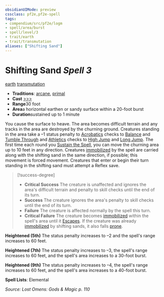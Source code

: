 ```yaml
---
obsidianUIMode: preview
cssclass: pf2e,pf2e-spell
tags:
- compendium/src/pf2e/logm
- spell/area/burst
- spell/level/3
- trait/earth
- trait/transmutation
aliases: ["Shifting Sand"]
---
```

# Shifting Sand *Spell 3*   
[earth](rules/traits/earth.md)  [transmutation](rules/traits/transmutation.md)  

- **Traditions**: [arcane](rules/traits/arcane.md), [primal](rules/traits/primal.md)
- **Cast** [>>>](rules/core-rulebook/chapter-9-playing-the-game.md#Actions "Three-Action") 
- **Range**30 foot
- **Area**a horizontal earthen or sandy surface within a 20-foot burst
- **Duration**sustained up to 1 minute

You cause the surface to heave. The area becomes difficult terrain and any tracks in the area are destroyed by the churning ground. Creatures standing in the area take a –1 status penalty to [Acrobatics](compendium/skills.md#Acrobatics) checks to [Balance](rules/actions/balance.md) and [Tumble Through](rules/actions/tumble-through.md) and [Athletics](compendium/skills.md#Athletics) checks to [High Jump](rules/actions/high-jump.md) and [Long Jump](rules/actions/long-jump.md). The first time each round you [Sustain the Spell](rules/actions/sustain-a-spell.md), you can move the churning area up to 10 feet in any direction. Creatures [immobilized](rules/conditions.md#Immobilized) by the spell are carried along with the shifting sand in the same direction, if possible; this movement is forced movement. Creatures that enter or begin their turn standing in the shifting sand must attempt a Reflex save.

> [!success-degree] 
> - **Critical Success** The creature is unaffected and ignores the area's difficult terrain and penalty to skill checks until the end of its turn.
> - **Success** The creature ignores the area's penalty to skill checks until the end of its turn.
> - **Failure** The creature is affected normally by the spell this turn.
> - **Critical Failure** The creature becomes [immobilized](rules/conditions.md#Immobilized) within the spell's area until it [Escapes](rules/actions/escape.md). If the creature was already [immobilized](rules/conditions.md#Immobilized) by shifting sands, it also falls [prone](rules/conditions.md#Prone).

**Heightened (5th)** The status penalty increases to –2 and the spell's range increases to 60 feet.

**Heightened (7th)** The status penalty increases to –3, the spell's range increases to 60 feet, and the spell's area increases to a 30-foot burst.

**Heightened (9th)** The status penalty increases to –4, the spell's range increases to 60 feet, and the spell's area increases to a 40-foot burst.

**Spell Lists**: Elemental

*Source: Lost Omens: Gods & Magic p. 110*